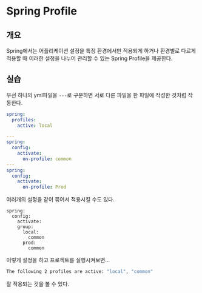 # Spring Profile

## 개요

Spring에서는 어플리케이션 설정을 특정 환경에서만 적용되게 하거나 환경별로 다르게 적용할 때 이러한 설정을 나누어 관리할 수 있는 Spring Profile을 제공한다.

## 실습

우선 하나의 yml파일을 `---`로 구분하면 서로 다른 파일을 한 파일에 작성한 것처럼 작동한다.

```yml
spring:
  profiles:
    active: local

---
spring:
  config:
    activate: 
      on-profile: common
---
spring:
  config:
    activate: 
      on-profile: Prod
```

여러개의 설정을 같이 묶어서 적용시킬 수도 있다.
```
spring:
  config:
    activate: 
    group:
      local:
        common
      prod:
        common
```

이렇게 설정을 하고 프로젝트를 실행시켜보면...

```bash
The following 2 profiles are active: "local", "common"
```

잘 적용되는 것을 볼 수 있다.